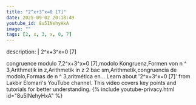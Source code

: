 ```yaml
---
title: "2^x+3^x=0 [7]"
date: 2025-09-02 20:18:49 
youtube_id: 8u5INehyHxA
image: ""
tags: [2, x, 3, x, 0, 7]
---
```

description: |
  2^x+3^x=0 [7]
  
  
  
  congruence modulo 7,2^x+3^x=0 [7],modolo Kongruenz,Formen von n ^ 3,Arithmetik in z,Arithmetik in z 2 bac sm,Arithmetik,congruencia de modolo,Formas de n ^ 3,aritmética en...
  Learn about '2^x+3^x=0 [7]' from Lakbir Elomari's YouTube channel. This video covers key points and tutorials for better understanding.
{% include youtube-privacy.html id="8u5INehyHxA" %}
